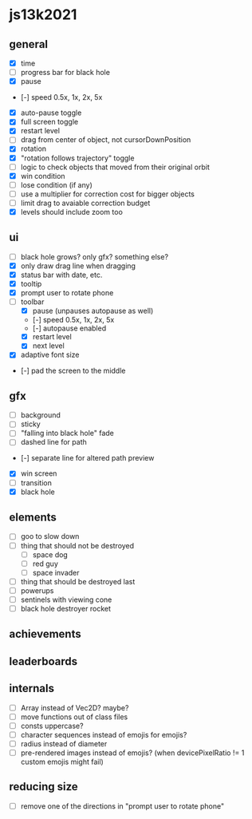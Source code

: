 # js13k2021

## general
- [x] time
- [ ] progress bar for black hole
- [x] pause
- [-] speed 0.5x, 1x, 2x, 5x
- [x] auto-pause toggle
- [x] full screen toggle
- [x] restart level
- [ ] drag from center of object, not cursorDownPosition
- [x] rotation
- [x] "rotation follows trajectory" toggle
- [ ] logic to check objects that moved from their original orbit
- [x] win condition
- [ ] lose condition (if any)
- [ ] use a multiplier for correction cost for bigger objects
- [ ] limit drag to avaiable correction budget
- [x] levels should include zoom too

## ui
- [ ] black hole grows? only gfx? something else?
- [x] only draw drag line when dragging
- [x] status bar with date, etc.
- [x] tooltip
- [x] prompt user to rotate phone
- [ ] toolbar
  - [x] pause (unpauses autopause as well)
  - [-] speed 0.5x, 1x, 2x, 5x
  - [-] autopause enabled
  - [x] restart level
  - [x] next level
- [x] adaptive font size
- [-] pad the screen to the middle

## gfx
- [ ] background
- [ ] sticky
- [ ] "falling into black hole" fade
- [ ] dashed line for path
- [-] separate line for altered path preview
- [x] win screen
- [ ] transition
- [x] black hole

## elements
- [ ] goo to slow down
- [ ] thing that should not be destroyed
  - [ ] space dog
  - [ ] red guy
  - [ ] space invader
- [ ] thing that should be destroyed last
- [ ] powerups
- [ ] sentinels with viewing cone
- [ ] black hole destroyer rocket

## achievements

## leaderboards

## internals
- [ ] Array<Float32> instead of Vec2D? maybe?
- [ ] move functions out of class files
- [ ] consts uppercase?
- [ ] character sequences instead of emojis for emojis?
- [ ] radius instead of diameter
- [ ] pre-rendered images instead of emojis? (when devicePixelRatio != 1 custom emojis might fail)

## reducing size
- [ ] remove one of the directions in "prompt user to rotate phone"
